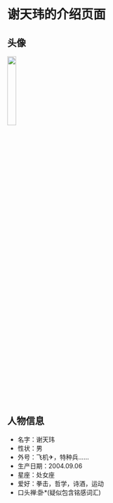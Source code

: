 # 谢天玮的介绍页面

## 头像
<img src="https://cdn.jsdelivr.net/gh/minglinxuan/txl/t/xtw.jpg" width="20%">

## 人物信息

 - 名字：谢天玮
 - 性状：男
 - 外号：飞机✈，特种兵……
 - 生产日期：2004.09.06
 - 星座：处女座
 - 爱好：拳击，哲学，诗酒，运动
 - 口头禅:卧*(疑似包含铭感词汇)